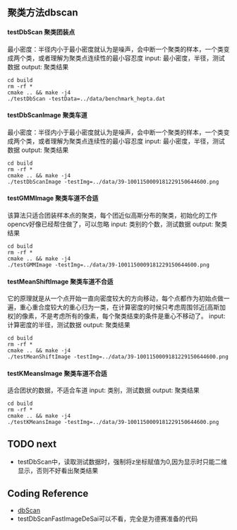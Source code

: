 ## 聚类方法dbscan

#### testDbScan 聚类团装点
最小密度：半径内小于最小密度就认为是噪声，会中断一个聚类的样本，一个类变成两个类，或者理解为聚类点连续性的最小容忍度
input:  最小密度，半径，测试数据
output: 聚类结果
```
cd build
rm -rf *
cmake .. && make -j4
./testDbScan -testData=../data/benchmark_hepta.dat
```

#### testDbScanImage 聚类车道
最小密度：半径内小于最小密度就认为是噪声，会中断一个聚类的样本，一个类变成两个类，或者理解为聚类点连续性的最小容忍度
input:  最小密度，半径，测试数据
output: 聚类结果
```
cd build
rm -rf *
cmake .. && make -j4
./testDbScanImage -testImg=../data/39-1001150009181229150644600.png
```

#### testGMMImage 聚类车道不合适
该算法只适合团装样本点的聚类，每个团近似高斯分布的聚类，初始化的工作opencv好像已经帮住做了，可以忽略
input:  类别的个数，测试数据
output: 聚类结果
```
cd build
rm -rf *
cmake .. && make -j4
./testGMMImage -testImg=../data/39-1001150009181229150644600.png
```

#### testMeanShiftImage 聚类车道不合适
它的原理就是从一个点开始一直向密度较大的方向移动，每个点都作为初始点做一遍，重心重合度较大的重心归为一类，在计算密度的时候只考虑周围邻近[高斯加权]的像素，不是考虑所有的像素，每个聚类结束的条件是重心不移动了。
input:  计算密度的半径，测试数据
output: 聚类结果
```
cd build
rm -rf *
cmake .. && make -j4
./testMeanShiftImage -testImg=../data/39-1001150009181229150644600.png
```

#### testKMeansImage 聚类车道不合适
适合团状的数据，不适合车道
input:  类别，测试数据
output: 聚类结果
```
cd build
rm -rf *
cmake .. && make -j4
./testKMeansImage -testImg=../data/39-1001150009181229150644600.png
```

## TODO next
+ testDbScan中，读取测试数据时，强制将z坐标赋值为0,因为显示时只能二维显示，否则不好看出聚类结果
## Coding Reference
+ [dbScan](https://github.com/james-yoo/DBSCAN)
+ testDbScanFastImageDeSai可以不看，完全是为德赛准备的代码
